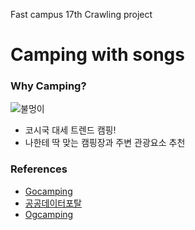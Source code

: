 Fast campus 17th Crawling project
# Camping with songs

### Why Camping?
![불멍이](https://user-images.githubusercontent.com/77424777/121150430-7e941300-c87e-11eb-8c1a-a5d9081c1908.png)
  - 코시국 대세 트렌드 캠핑!
  - 나한테 딱 맞는 캠핑장과 주변 관광요소 추천

### References
  - [Gocamping](https://www.gocamping.or.kr/)
  - [공공데이터포탈](https://api.visitkorea.or.kr/main.do)
  - [Ogcamping](https://www.5gcamp.com/)
